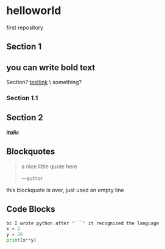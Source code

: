 # helloworld
 first repository

## Section 1
you can write **bold text**
--- 
Section?
[testlink](url.com)
\\ something?

### Section 1.1

## Section 2

***italic***

## Blockquotes
> a nice little quote here
>
> --author

this blockquote is over, just used an empty line

## Code Blocks
```python
bc I wrote python after "```" it recognized the language
x = 2
y = 20
print(x**y)
```
